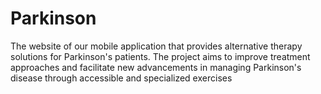 # Parkinson
The website of our mobile application that provides alternative therapy solutions for Parkinson's patients. The project aims to improve treatment approaches and facilitate new advancements in managing Parkinson's disease through accessible and specialized exercises
